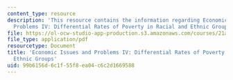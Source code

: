 ```yaml
---
content_type: resource
description: 'This resource contains the information regarding Economic Issues and
  Problems IV: Differential Rates of Poverty in Racial and Ethnic Groups.'
file: https://ol-ocw-studio-app-production.s3.amazonaws.com/courses/21a-230j-the-contemporary-american-family-spring-2004/99b6156d6c1f55f8ea04c6c2d1669588_MIT21A_230JS04_econissues4.pdf
file_type: application/pdf
resourcetype: Document
title: 'Economic Issues and Problems IV: Differential Rates of Poverty in Racial and
  Ethnic Groups'
uid: 99b6156d-6c1f-55f8-ea04-c6c2d1669588
---
```

